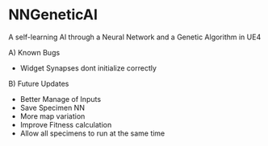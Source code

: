 # NNGeneticAI
A self-learning AI through a Neural Network and a Genetic Algorithm in UE4


A) Known Bugs
  - Widget Synapses dont initialize correctly
  

B) Future Updates
  - Better Manage of Inputs
  - Save Specimen NN
  - More map variation
  - Improve Fitness calculation
  - Allow all specimens to run at the same time
